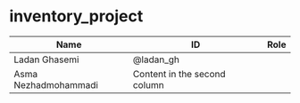 # inventory_project
Name | ID | Role
------------ | ------------- | -------------
Ladan Ghasemi | @ladan_gh |
Asma Nezhadmohammadi | Content in the second column |

